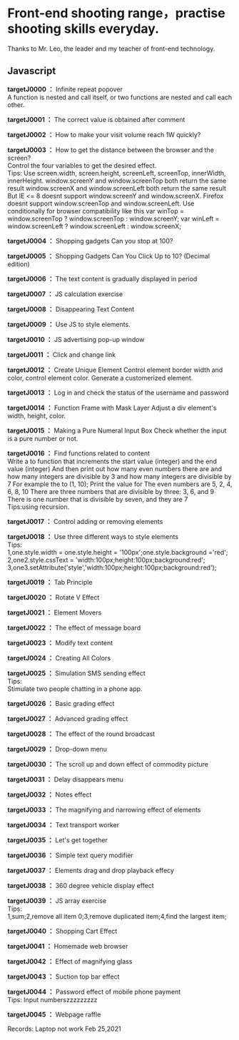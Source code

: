 # Front-end shooting range，practise shooting skills everyday. 
Thanks to Mr. Leo, the leader and my teacher of front-end technology.

## Javascript

**targetJ0000 ：** Infinite repeat popover  
A function is nested and call itself, or two functions are nested and call each other.

**targetJ0001 ：** The correct value is obtained after comment

**targetJ0002 ：** How to make your visit volume reach 1W quickly? 

**targetJ0003 ：** How to get the distance between the browser and the screen?<br>
Control the four variables to get the desired effect. <br>
Tips: Use screen.width, screen.height, screenLeft, screenTop, innerWidth, innerHeight.
    window.screenY and window.screenTop both return the same result
    window.screenX and window.screenLeft both return the same result
    But IE <= 8 doesnt support window.screenY and window.screenX.
    Firefox doesnt support window.screenTop and window.screenLeft.
    Use conditionally for browser compatibility like this
    var winTop = window.screenTop ? window.screenTop : window.screenY;
    var winLeft = window.screenLeft ? window.screenLeft : window.screenX;

**targetJ0004 ：** Shopping gadgets Can you stop at 100? 

**targetJ0005 ：** Shopping Gadgets Can You Click Up to 10? (Decimal edition) 

**targetJ0006 ：** The text content is gradually displayed in period 

**targetJ0007 ：** JS calculation exercise

**targetJ0008 ：** Disappearing Text Content 

**targetJ0009 ：** Use JS to style elements. 

**targetJ0010 ：** JS advertising pop-up window 

**targetJ0011 ：** Click and change link

**targetJ0012 ：** Create Unique Element
Control element border width and color, control element color. Generate a customerized element.

**targetJ0013 ：** Log in and check the status of the username and password

**targetJ0014 ：** Function Frame with Mask Layer
Adjust a div element's width, height, color.

**targetJ0015 ：** Making a Pure Numeral Input Box
Check whether the input is a pure number or not.

**targetJ0016 ：** Find functions related to content<br>
Write a to function that increments the start value (integer) and the end value (integer)
And then print out how many even numbers there are and how many integers are divisible by 3 and how many integers are divisible by 7
For example the to (1, 10);
Print the value for
The even numbers are 5, 2, 4, 6, 8, 10
There are three numbers that are divisible by three: 3, 6, and 9
There is one number that is divisible by seven, and they are 7<br>
Tips:using recursion.


**targetJ0017 ：** Control adding or removing elements

**targetJ0018 ：** Use three different ways to style elements<br>
Tips:<br>
1,one.style.width = one.style.height = '100px';one.style.background ='red';<br>
2,one2.style.cssText = 'width:100px;height:100px;background:red';<br>
3,one3.setAttribute('style','width:100px;height:100px;background:red');<br>

**targetJ0019 ：** Tab Principle

**targetJ0020 ：** Rotate V Effect

**targetJ0021 ：** Element Movers

**targetJ0022 ：** The effect of message board

**targetJ0023 ：** Modify text content

**targetJ0024 ：** Creating All Colors

**targetJ0025 ：** Simulation SMS sending effect<br>
Tips:<br>
Stimulate two people chatting in a phone app.

**targetJ0026 ：** Basic grading effect

**targetJ0027 ：** Advanced grading effect

**targetJ0028 ：** The effect of the round broadcast

**targetJ0029 ：** Drop-down menu

**targetJ0030 ：** The scroll up and down effect of commodity picture

**targetJ0031 ：** Delay disappears menu

**targetJ0032 ：** Notes effect

**targetJ0033 ：** The magnifying and narrowing effect of elements

**targetJ0034 ：** Text transport worker

**targetJ0035 ：** Let's get together

**targetJ0036 ：** Simple text query modifier

**targetJ0037 ：** Elements drag and drop playback effecy

**targetJ0038 ：** 360 degree vehicle display effect

**targetJ0039 ：** JS array exercise<br>
Tips:<br>
1,sum;2,remove all item 0;3,remove duplicated item;4,find the largest item;

**targetJ0040 ：** Shopping Cart Effect

**targetJ0041 ：** Homemade web browser

**targetJ0042 ：** Effect of magnifying glass

**targetJ0043 ：** Suction top bar effect

**targetJ0044 ：** Password effect of mobile phone payment<br>
Tips: Input numberszzzzzzzzz

**targetJ0045 ：** Webpage raffle 

Records: Laptop not work Feb 25,2021